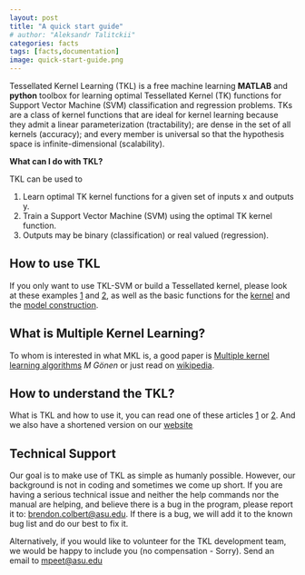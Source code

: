 ```yaml
---
layout: post
title: "A quick start guide"
# author: "Aleksandr Talitckii"
categories: facts
tags: [facts,documentation]
image: quick-start-guide.png
---
```


Tessellated Kernel Learning (TKL) is a free machine learning **MATLAB** and **python** toolbox for learning optimal Tessellated Kernel (TK) functions for Support Vector Machine (SVM) classification and regression problems. TKs are a class of kernel functions that are ideal for kernel learning because they admit a linear parameterization (tractability); are dense in the set of all kernels (accuracy); and every member is universal so that the hypothesis space is infinite-dimensional (scalability).

**What can I do with TKL?**

TKL can be used to
1.  Learn optimal TK kernel functions for a given set of inputs x and outputs y.
2.  Train a Support Vector Machine (SVM) using the optimal TK kernel function.
3.  Outputs may be binary (classification) or real valued (regression).

## How to use TKL

If you only want to use TKL-SVM or build a Tessellated kernel, please look at these examples [1](https://talitsky.github.io/v1/example-regression) and [2](https://talitsky.github.io/v1/example-classification), as well as the basic functions for the [kernel](https://talitsky.github.io/v1/svm-training) and the [model construction](https://talitsky.github.io/v1/svm-training).

## What is Multiple Kernel Learning? 

To whom is interested in what MKL is, a good paper is [Multiple kernel learning algorithms](https://www.jmlr.org/papers/volume12/gonen11a/gonen11a.pdf) *M Gönen* or just read on [wikipedia](https://en.wikipedia.org/wiki/Multiple_kernel_learning).

## How to understand the TKL?

What is TKL and how to use it, you can read one of these articles [1](http://control.asu.edu/Publications/2021/Colbert_NIPS_2021.pdf) or [2](https://arxiv.org/abs/1711.05477). And we also have a shortened version on our [website](https://talitsky.github.io/v1/tkl-intro)

## Technical Support 

Our goal is to make use of TKL as simple as humanly possible. However, our background is not in coding and sometimes we come up short. If you are having a serious technical issue and neither the help commands nor the manual are helping, and believe there is a bug in the program, please report it to: [brendon.colbert@asu.edu](brendon.colbert@asu.edu). If there is a bug, we will add it to the known bug list and do our best to fix it.

Alternatively, if you would like to volunteer for the TKL development team, we would be happy to include you (no compensation - Sorry). Send an email to [mpeet@asu.edu](mpeet@asu.edu)
